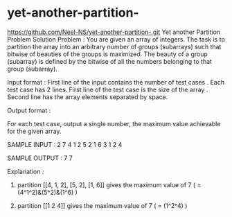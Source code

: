 # yet-another-partition-
https://github.com/Neel-NS/yet-another-partition-.git
Yet another Partition Problem Solution
Problem :
You are given an array of  integers. The task is to partition the array into an arbitrary number of groups (subarrays) such that bitwise  of beauties of the groups is maximized.
The beauty of a group (subarray) is defined by the bitwise  of all the numbers belonging to that group (subarray).

Input format :
  First line of the input contains the number of test cases  .
  Each test case has 2 lines. First line of the test case is the size of the array . Second line has the array elements separated by space.

Output format :

  For each test case, output a single number, the maximum value achievable for the given array.

SAMPLE INPUT :
  2
  7
  4 1 2 5 2 1 6
  3
  1 2 4

SAMPLE OUTPUT :
  7
  7

Explanation :
  1. partition [[4, 1, 2], [5, 2], [1, 6]] gives the maximum value of 7 ( = (4^1^2)&(5^2)&(1^6) )

  2. partition [[1 2 4]] gives the maximum value of 7 ( = (1^2^4) ) 
